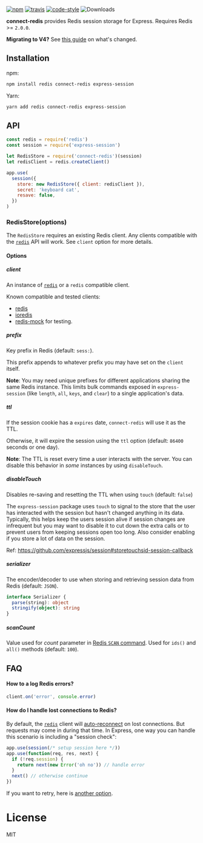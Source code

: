 [![npm](https://img.shields.io/npm/v/connect-redis.svg)](https://npmjs.com/package/connect-redis) [![travis](https://travis-ci.org/tj/connect-redis.svg?branch=master)](https://travis-ci.org/tj/connect-redis) [![code-style](https://img.shields.io/badge/code_style-prettier-ff69b4.svg)](https://gitter.im/jlongster/prettier) ![Downloads](https://img.shields.io/npm/dm/connect-redis.svg)

**connect-redis** provides Redis session storage for Express. Requires Redis >= `2.0.0`.

**Migrating to V4?** See [this guide](migration-to-v4.md) on what's changed.

## Installation

npm:

```sh
npm install redis connect-redis express-session
```

Yarn:

```sh
yarn add redis connect-redis express-session
```

## API

```js
const redis = require('redis')
const session = require('express-session')

let RedisStore = require('connect-redis')(session)
let redisClient = redis.createClient()

app.use(
  session({
    store: new RedisStore({ client: redisClient }),
    secret: 'keyboard cat',
    resave: false,
  })
)
```

### RedisStore(options)

The `RedisStore` requires an existing Redis client. Any clients compatible with the [`redis`][1] API will work. See `client` option for more details.

#### Options

##### client

An instance of [`redis`][1] or a `redis` compatible client.

Known compatible and tested clients:

- [redis][1]
- [ioredis](https://github.com/luin/ioredis)
- [redis-mock](https://github.com/yeahoffline/redis-mock) for testing.

##### prefix

Key prefix in Redis (default: `sess:`).

This prefix appends to whatever prefix you may have set on the `client` itself.

**Note**: You may need unique prefixes for different applications sharing the same Redis instance. This limits bulk commands exposed in `express-session` (like `length`, `all`, `keys`, and `clear`) to a single application's data.

##### ttl

If the session cookie has a `expires` date, `connect-redis` will use it as the TTL.

Otherwise, it will expire the session using the `ttl` option (default: `86400` seconds or one day).

**Note**: The TTL is reset every time a user interacts with the server. You can disable this behavior in _some_ instances by using `disableTouch`.

##### disableTouch

Disables re-saving and resetting the TTL when using `touch` (default: `false`)

The `express-session` package uses `touch` to signal to the store that the user has interacted with the session but hasn't changed anything in its data. Typically, this helps keep the users session alive if session changes are infrequent but you may want to disable it to cut down the extra calls or to prevent users from keeping sessions open too long. Also consider enabling if you store a lot of data on the session.

Ref: https://github.com/expressjs/session#storetouchsid-session-callback

##### serializer

The encoder/decoder to use when storing and retrieving session data from Redis (default: `JSON`).

```ts
interface Serializer {
  parse(string): object
  stringify(object): string
}
```

##### scanCount

Value used for _count_ parameter in [Redis `SCAN` command](https://redis.io/commands/scan#the-count-option). Used for `ids()` and `all()` methods (default: `100`).

## FAQ

#### How to a log Redis errors?

```js
client.on('error', console.error)
```

#### How do I handle lost connections to Redis?

By default, the [`redis`][1] client will [auto-reconnect](https://github.com/mranney/node_redis#overloading) on lost connections. But requests may come in during that time. In Express, one way you can handle this scenario is including a "session check":

```js
app.use(session(/* setup session here */))
app.use(function(req, res, next) {
  if (!req.session) {
    return next(new Error('oh no')) // handle error
  }
  next() // otherwise continue
})
```

If you want to retry, here is [another option](https://github.com/expressjs/session/issues/99#issuecomment-63853989).

# License

MIT

[1]: https://github.com/NodeRedis/node_redis
